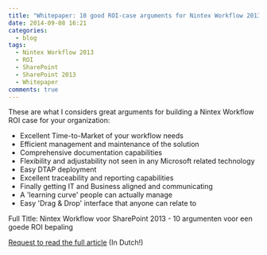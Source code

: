 ```yaml
---
title: "Whitepaper: 10 good ROI-case arguments for Nintex Workflow 2013 (in Dutch)"
date: 2014-09-08 16:21
categories:
  - blog
tags:  
  - Nintex Workflow 2013
  - ROI
  - SharePoint
  - SharePoint 2013
  - Whitepaper
comments: true
---
```

These are what I considers great arguments for building a Nintex Workflow ROI case for your organization:

-   Excellent Time-to-Market of your workflow needs
-   Efficient management and maintenance of the solution
-   Comprehensive documentation capabilities
-   Flexibility and adjustability not seen in any Microsoft related technology
-   Easy DTAP deployment
-   Excellent traceability and reporting capabilities
-   Finally getting IT and Business aligned and communicating
-   A 'learning curve' people can actually manage
-   Easy 'Drag & Drop' interface that anyone can relate to

Full Title: Nintex Workflow voor SharePoint 2013 - 10 argumenten voor een goede ROI bepaling

[Request to read the full article](https://forms.office.com/Pages/ResponsePage.aspx?id=vVTHTeAeAE2wQRe4E6FMlLe47WXza1JOmKh_ct23R4xUM1hOSjJRQ1I2QzhJUEozMDg1RFBKTkNGOS4u) (In Dutch!) 

<!-- http://www.motion10.nl/wij-delen-onze-kennis/whitepapers/nintex-workflow-sharepoint-2013 -->
